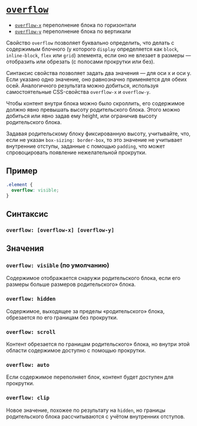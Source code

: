 # [`overflow`](../index.md)

- [`overflow-x`](./overflow-x.md) переполнение блока по горизонтали
- [`overflow-y`](./overflow-y.md) переполнение блока по вертикали

Свойство `overflow` позволяет буквально определить, что делать с содержимым блочного (у которого `display` определяется как `block`, `inline-block`, `flex` или `grid`) элемента, если оно не влезает в размеры — отобразить или обрезать (с полосами прокрутки или без).

Синтаксис свойства позволяет задать два значения — для оси x и оси y. Если указано одно значение, оно равнозначно применяется для обеих осей. Аналогичного результата можно добиться, используя самостоятельные CSS-свойства `overflow-x` и `overflow-y`.

Чтобы контент внутри блока можно было скроллить, его содержимое должно явно превышать высоту родительского блока. Этого можно добиться или явно задав ему height, или ограничив высоту родительского блока.

Задавая родительскому блоку фиксированную высоту, учитывайте, что, если не указан `box-sizing: border-box`, то это значение не учитывает внутренние отступы, заданные с помощью `padding`, что может спровоцировать появление нежелательной прокрутки.

## Пример

```css
.element {
  overflow: visible;
}
```

## Синтаксис

### `overflow: [overflow-x] [overflow-y]`

## Значения

### `overflow: visible` (по умолчанию)

Cодержимое отображается снаружи родительского блока, если его размеры больше размеров родительского» блока.

### `overflow: hidden`

Cодержимое, выходящее за пределы «родительского» блока, обрезается по его границам без прокрутки.

### `overflow: scroll`

Контент обрезается по границам родительского» блока, но внутри этой области содержимое доступно с помощью прокрутки.

### `overflow: auto`

Ecли содержимое переполняет блок, контент будет доступен для прокрутки.

### `overflow: clip`

Новое значение, похожее по результату на `hidden`, но границы родительского блока рассчитываются с учётом внутренних отступов.
